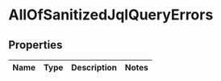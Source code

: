# AllOfSanitizedJqlQueryErrors

## Properties
Name | Type | Description | Notes
------------ | ------------- | ------------- | -------------
